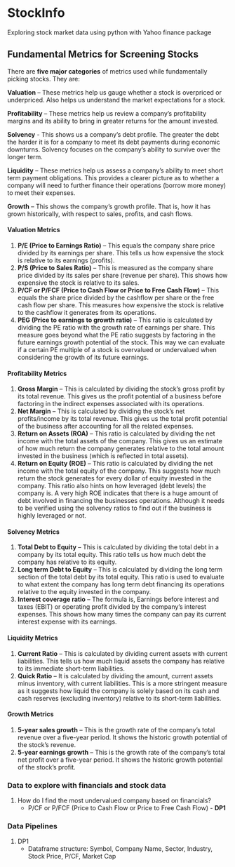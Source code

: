 # StockInfo
Exploring stock market data using python with Yahoo finance package

## Fundamental Metrics for Screening Stocks

There are **five major categories** of metrics used while fundamentally picking stocks. They are:

**Valuation** – These metrics help us gauge whether a stock is overpriced or underpriced. Also helps us understand the market expectations for a stock.

**Profitability** – These metrics help us review a company’s profitability margins and its ability to bring in greater returns for the amount invested.

**Solvency** - This shows us a company’s debt profile. The greater the debt the harder it is for a company to meet its debt payments during economic downturns. Solvency focuses on the company’s ability to survive over the longer term. 

**Liquidity** – These metrics help us assess a company’s ability to meet short term payment obligations. This provides a clearer picture as to whether a company will need to further finance their operations (borrow more money) to meet their expenses. 

**Growth** – This shows the company’s growth profile. That is, how it has grown historically, with respect to sales, profits, and cash flows. 

#### Valuation Metrics

1.	**P/E (Price to Earnings Ratio)** – This equals the company share price divided by its earnings per share. This tells us how expensive the stock is relative to its earnings (profits).
2.	**P/S (Price to Sales Ratio)** – This is measured as the company share price divided by its sales per share (revenue per share). This shows how expensive the stock is relative to its sales. 
3.	**P/CF or P/FCF (Price to Cash Flow or Price to Free Cash Flow)** – This equals the share price divided by the cashflow per share or the free cash flow per share. This measures how expensive the stock is relative to the cashflow it generates from its operations. 
4.	**PEG (Price to earnings to growth ratio)** – This ratio is calculated by dividing the PE ratio with the growth rate of earnings per share. This measure goes beyond what the PE ratio suggests by factoring in the future earnings growth potential of the stock. This way we can evaluate if a certain PE multiple of a stock is overvalued or undervalued when considering the growth of its future earnings.

#### Profitability Metrics

1.	**Gross Margin** – This is calculated by dividing the stock’s gross profit by its total revenue. This gives us the profit potential of a business before factoring in the indirect expenses associated with its operations.
2.	**Net Margin** – This is calculated by dividing the stock’s net profits/income by its total revenue. This gives us the total profit potential of the business after accounting for all the related expenses.
3.	**Return on Assets (ROA)** – This ratio is calculated by dividing the net income with the total assets of the company. This gives us an estimate of how much return the company generates relative to the total amount invested in the business (which is reflected in total assets).
4.	**Return on Equity (ROE)** – This ratio is calculated by dividing the net income with the total equity of the company. This suggests how much return the stock generates for every dollar of equity invested in the company. This ratio also hints on how leveraged (debt levels) the company is. A very high ROE indicates that there is a huge amount of debt involved in financing the businesses operations. Although it needs to be verified using the solvency ratios to find out if the business is highly leveraged or not. 

#### Solvency Metrics

1.	**Total Debt to Equity** – This is calculated by dividing the total debt in a company by its total equity. This ratio tells us how much debt the company has relative to its equity.
2.	**Long term Debt to Equity** – This is calculated by dividing the long term section of the total debt by its total equity. This ratio is used to evaluate to what extent the company has long term debt financing its operations relative to the equity invested in the company.  
3.	**Interest coverage ratio** – The formula is, Earnings before interest and taxes (EBIT) or operating profit divided by the company’s interest expenses. This shows how many times the company can pay its current interest expense with its earnings. 

#### Liquidity Metrics

1.	**Current Ratio** – This is calculated by dividing current assets with current liabilities. This tells us how much liquid assets the company has relative to its immediate short-term liabilities. 
2.	**Quick Ratio** – It is calculated by dividing the amount, current assets minus inventory, with current liabilities. This is a more stringent measure as it suggests how liquid the company is solely based on its cash and cash reserves (excluding inventory) relative to its short-term liabilities.  

#### Growth Metrics

1.	**5-year sales growth** – This is the growth rate of the company’s total revenue over a five-year period. It shows the historic growth potential of the stock’s revenue. 
2.	**5-year earnings growth** – This is the growth rate of the company’s total net profit over a five-year period. It shows the historic growth potential of the stock’s profit.  



### Data to explore with financials and stock data
1. How do I find the most undervalued company based on financials?
    - P/CF or P/FCF (Price to Cash Flow or Price to Free Cash Flow) - **DP1**

### Data Pipelines
1. DP1
    - Dataframe structure: Symbol, Company Name, Sector, Industry, Stock Price, P/CF, Market Cap
